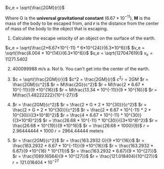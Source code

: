 $v_e = \sqrt{\frac{2GM}{r}}$

Where G is the **universal gravitational constant** ($6.67 * 10^{-11}$),
**M** is the mass of the body to be escaped from, and **r** is the distance from the center of mass of the body to the object that is escaping.

1. Calculate the escape velocity of an object on the surface of the earth.

$v_e = \sqrt{\frac{2*6.67*10^{-11} * 6*10^{24}}{6.3*10^6}}$
$v_e = \sqrt{\frac{8.004 * 10^{14}}{6.3*10^6}}$
$v_e = \sqrt{127047619}$
$v_e = 11271.5402$


2. $400099988$ m/s
a. No!
b. You can't get into the center of the earth.

3. $c = \sqrt{\frac{2GM}{r}}$
	$c^2 = \frac{2GM}{r}$
	$c^2r = 2GM$
	$r = \frac{2GM}{c^2}$
	$r = M\frac{2G}{c^2}$
	$r = M\frac{2 * 6.67 * 10^{-11}}{9 *10^{16}}$
	$r = M\frac{13.34 * 10^{-11}}{9 * 10^{16}}$
	$r = M\frac{1.48222222}{10^{-27}}$
	
4. $r = \frac{2GM}{c^2}$
	$r = \frac{2 * G * 2 * 10^{30}}{c^2}$
	$r = \frac{2 * G * 2 * 10^{30}}{c^2}$
	$r = \frac{2 * 6.67 * 10^{-11} * 2 * 10^{30}}{(3*10^8)^2}$
	$r = \frac{4 * 6.67 * 10^{-11} * 10^{30}}{(3*10^8)^2}$
	$r = \frac{26.68 * 10^{-11} * 10^{30}}{(3*10^8)^2}$
	$r = \frac{26.68 * 10^{19}}{9 *10^16}$
	$r = \frac{26.68 * 1000}{9}$
	$r = 2.96444444 * 1000$
	$r = 2964.44444$ meters
	
5. $r = \frac{2GM}{c^2}$
	$r = \frac{163.2932 G}{9 *10^{16}}$
	$r = \frac{163.2932 * 6.67 * 10^{-11}}{9 *10^{16}}$
	$r = \frac{163.2932 * 6.67}{9 *10^{16} * 10^{11}}$
	$r = \frac{163.2932 * 6.67}{9 * 10^{27}}$
	$r = \frac{1089.16564}{9 * 10^{27}}$
	$r = \frac{121.018404}{10^{27}}$
	$r = 121.018404 * 10^{-27}$
